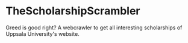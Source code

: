 # TheScholarshipScrambler
Greed is good right?
A webcrawler to get all interesting scholarships of Uppsala University's website.
